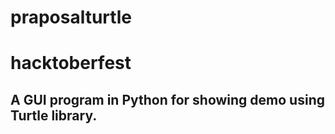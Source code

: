 # praposalturtle
# hacktoberfest
## A GUI program in Python for showing demo using Turtle library.


